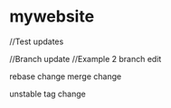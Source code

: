 # mywebsite

//Test updates

//Branch update
//Example 2 branch edit

rebase change
merge change

unstable tag change